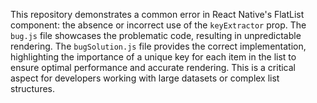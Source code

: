 This repository demonstrates a common error in React Native's FlatList component: the absence or incorrect use of the `keyExtractor` prop.  The `bug.js` file showcases the problematic code, resulting in unpredictable rendering. The `bugSolution.js` file provides the correct implementation, highlighting the importance of a unique key for each item in the list to ensure optimal performance and accurate rendering.  This is a critical aspect for developers working with large datasets or complex list structures.